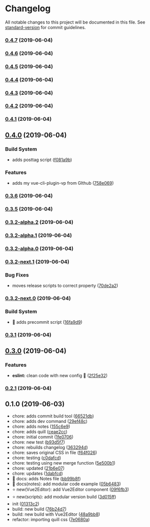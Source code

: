 # Changelog

All notable changes to this project will be documented in this file. See [standard-version](https://github.com/conventional-changelog/standard-version) for commit guidelines.

### [0.4.7](https://github.com/davidroyer/v-plugin-demo/compare/v0.4.6...v0.4.7) (2019-06-04)



### [0.4.6](https://github.com/davidroyer/v-plugin-demo/compare/v0.4.5...v0.4.6) (2019-06-04)



### [0.4.5](https://github.com/davidroyer/v-plugin-demo/compare/v0.4.4...v0.4.5) (2019-06-04)



### [0.4.4](https://github.com/davidroyer/v-plugin-demo/compare/v0.4.3...v0.4.4) (2019-06-04)



### [0.4.3](https://github.com/davidroyer/v-plugin-demo/compare/v0.4.2...v0.4.3) (2019-06-04)



### [0.4.2](https://github.com/davidroyer/v-plugin-demo/compare/v0.4.1...v0.4.2) (2019-06-04)



### [0.4.1](https://github.com/davidroyer/v-plugin-demo/compare/v0.4.0...v0.4.1) (2019-06-04)



## [0.4.0](https://github.com/davidroyer/v-plugin-demo/compare/v0.3.6...v0.4.0) (2019-06-04)


### Build System

* adds posttag script ([f081a9b](https://github.com/davidroyer/v-plugin-demo/commit/f081a9b))


### Features

* adds my vue-cli-plugin-vp from GIthub ([758e069](https://github.com/davidroyer/v-plugin-demo/commit/758e069))



### [0.3.6](https://github.com/davidroyer/v-plugin-demo/compare/v0.3.5...v0.3.6) (2019-06-04)



### [0.3.5](https://github.com/davidroyer/v-plugin-demo/compare/v0.3.2-alpha.2...v0.3.5) (2019-06-04)



### [0.3.2-alpha.2](https://github.com/davidroyer/v-plugin-demo/compare/v0.3.2-alpha.1...v0.3.2-alpha.2) (2019-06-04)



### [0.3.2-alpha.1](https://github.com/davidroyer/v-plugin-demo/compare/v0.3.2-alpha.0...v0.3.2-alpha.1) (2019-06-04)



### [0.3.2-alpha.0](https://github.com/davidroyer/v-plugin-demo/compare/vv0.3.2-next.1...v0.3.2-alpha.0) (2019-06-04)



### [0.3.2-next.1](https://github.com/davidroyer/v-plugin-demo/compare/v0.3.2-next.0...v0.3.2-next.1) (2019-06-04)


### Bug Fixes

* moves release scripts to correct property ([70de2a2](https://github.com/davidroyer/v-plugin-demo/commit/70de2a2))



### [0.3.2-next.0](https://github.com/davidroyer/v-plugin-demo/compare/v0.3.1...v0.3.2-next.0) (2019-06-04)


### Build System

* :wrench: adds precommit script ([16fa9d9](https://github.com/davidroyer/v-plugin-demo/commit/16fa9d9))



### [0.3.1](https://github.com/davidroyer/v-plugin-demo/compare/v0.3.0...v0.3.1) (2019-06-04)



## [0.3.0](https://github.com/davidroyer/v-plugin-demo/compare/v0.2.1...v0.3.0) (2019-06-04)


### Features

* **eslint:** clean code  with new config :wrench: ([2f25e32](https://github.com/davidroyer/v-plugin-demo/commit/2f25e32))



### [0.2.1](https://github.com/davidroyer/v-plugin-demo/compare/v0.2.0...v0.2.1) (2019-06-04)



## 0.1.0 (2019-06-03)

* chore: adds commit build tool ([66521db](https://github.com/davidroyer/v-plugin-demo/commit/66521db))
* chore: adds dev command ([29ef48c](https://github.com/davidroyer/v-plugin-demo/commit/29ef48c))
* chore: adds notes ([155c6e9](https://github.com/davidroyer/v-plugin-demo/commit/155c6e9))
* chore: adds quill ([ceae2cc](https://github.com/davidroyer/v-plugin-demo/commit/ceae2cc))
* chore: initial commit ([1fe0706](https://github.com/davidroyer/v-plugin-demo/commit/1fe0706))
* chore: new test ([b93d5f7](https://github.com/davidroyer/v-plugin-demo/commit/b93d5f7))
* chore: rebuilds changelog ([363294d](https://github.com/davidroyer/v-plugin-demo/commit/363294d))
* chore: saves original CSS in file ([f64f026](https://github.com/davidroyer/v-plugin-demo/commit/f64f026))
* chore: testing ([c0dafcd](https://github.com/davidroyer/v-plugin-demo/commit/c0dafcd))
* chore: testing using new merge function ([5e500b1](https://github.com/davidroyer/v-plugin-demo/commit/5e500b1))
* chore: updated ([21b6e07](https://github.com/davidroyer/v-plugin-demo/commit/21b6e07))
* chore: updates ([1dabfcd](https://github.com/davidroyer/v-plugin-demo/commit/1dabfcd))
* :pencil: docs: adds Notes file ([bb99b8f](https://github.com/davidroyer/v-plugin-demo/commit/bb99b8f))
* :pencil: docs(notes): add modular code example ([05b6483](https://github.com/davidroyer/v-plugin-demo/commit/05b6483))
* :star:  new(Vue2Editor): add Vue2Editor component ([09f6fb3](https://github.com/davidroyer/v-plugin-demo/commit/09f6fb3))
* :star: new(scripts): add modular version build ([3d015ff](https://github.com/davidroyer/v-plugin-demo/commit/3d015ff))
* init ([01313c2](https://github.com/davidroyer/v-plugin-demo/commit/01313c2))
* build: new build ([76b24d7](https://github.com/davidroyer/v-plugin-demo/commit/76b24d7))
* build: new build with Vue2Editor ([48a9bb8](https://github.com/davidroyer/v-plugin-demo/commit/48a9bb8))
* refactor: importing quill css ([7e0680a](https://github.com/davidroyer/v-plugin-demo/commit/7e0680a))
